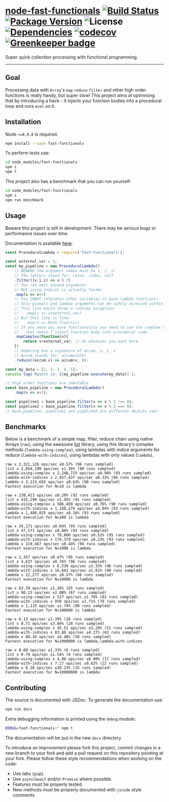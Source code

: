 # [node-fast-functionals](https://github.com/walasek/node-fast-functionals) [![Build Status](https://img.shields.io/travis/walasek/node-fast-functionals.svg?style=flat-square)](https://travis-ci.org/walasek/node-fast-functionals) [![Package Version](https://img.shields.io/npm/v/fast-functionals.svg?style=flat-square)](https://www.npmjs.com/walasek/node-fast-functionals) ![License](https://img.shields.io/npm/l/fast-functionals.svg?style=flat-square) [![Dependencies](https://david-dm.org/walasek/node-fast-functionals.svg)](https://david-dm.org/walasek/node-fast-functionals.svg)  [![codecov](https://codecov.io/gh/walasek/node-fast-functionals/branch/master/graph/badge.svg)](https://codecov.io/gh/walasek/node-fast-functionals) [![Greenkeeper badge](https://badges.greenkeeper.io/walasek/node-fast-functionals.svg)](https://greenkeeper.io/)

Super quick collection processing with functional programming.

---

## Goal

Processing data with `Array`'s `map` `reduce` `filter` and other high order functions is really handy, but super slow! This project aims at optimising that by introducing a hack - it injects your function bodies into a procedural loop and runs `eval` on it.

## Installation

Node `>=8.9.0` is required.

```bash
npm install --save fast-functionals
```

To perform tests use:

```bash
cd node_modules/fast-functionals
npm i
npm t
```

This project also has a benchmark that you can run yourself:

```bash
cd node_modules/fast-functionals
npm i
npm run benchmark
```

## Usage

Beware this project is still in development. There may be serious bugs or performance issues over time.

Documentation is available [here](https://walasek.github.io/node-fast-functionals/).

```javascript
const ProceduralLambda = require('fast-functionals');

const external_var = 1;
const my_pipeline = new ProceduralLambda()
    // BEWARE the argument names must be v, i, s!
    // The letters stand for: value, index, self
    .filter((v,i,s) => v % 2)
    // You can omit unused arguments
    // Not using indices is actually faster
    .map(v => v+1)
    // You CANOT reference other variables in pure lambda functions!
    // Only globals and lambda arguments can be safely accessed within the body.
    // This line would throw a runtime exception:
    //   .map(v => v+external_var)
    // But this line is fine:
    //   .map(v => Math.floor(v))
    // If you need any more functionality you need to use the complex method
    //   that doesn't inject function body into procedural code.
    .mapComplex(function(v){
        return v+external_var; // Do whatever you want here
    })
    // Reducing has a signature of accum, v, i ,s
    // Accum stands for: accumulator
    .reduce((accum,v) => accum+v, 0);

const my_data = [1, 2, 3, 4, 5];
console.log(`Result is: ${my_pipeline.execute(my_data)}`);

// High order functions are immutable
const base_pipeline = new ProceduralLambda()
    .map(v => v+1);

const pipeline1 = base_pipeline.filter(v => v % 2 !== 0);
const pipeline2 = base_pipeline.filter(v => v % 2 === 0);
// base_pipeline, pipeline1 and pipeline2 are different objects now!
```

## Benchmarks

Below is a benchmark of a simple map, filter, reduce chain using native Arrays (`raw`), using the awesome [list](https://github.com/funkia/list) library, using this library's complex methods (`lambda-using-complex`), using lambdas with indice arguments for reduce (`lambda-with-indices`), using lambdas with only values (`lambda`).

```
raw x 2,321,126 ops/sec ±0.57% (96 runs sampled)
list x 1,654,198 ops/sec ±1.16% (90 runs sampled)
lambda-using-complex x 2,248,725 ops/sec ±0.98% (93 runs sampled)
lambda-with-indices x 2,957,437 ops/sec ±0.33% (94 runs sampled)
lambda x 3,213,692 ops/sec ±0.63% (90 runs sampled)
Fastest execution for N=10 is lambda

raw x 238,413 ops/sec ±0.20% (92 runs sampled)
list x 415,290 ops/sec ±1.95% (91 runs sampled)
lambda-using-complex x 586,469 ops/sec ±0.76% (90 runs sampled)
lambda-with-indices x 1,188,276 ops/sec ±0.84% (93 runs sampled)
lambda x 1,488,025 ops/sec ±0.26% (93 runs sampled)
Fastest execution for N=100 is lambda

raw x 24,171 ops/sec ±0.64% (93 runs sampled)
list x 47,571 ops/sec ±0.88% (93 runs sampled)
lambda-using-complex x 70,660 ops/sec ±0.52% (95 runs sampled)
lambda-with-indices x 174,379 ops/sec ±0.23% (93 runs sampled)
lambda x 219,467 ops/sec ±0.44% (94 runs sampled)
Fastest execution for N=1000 is lambda

raw x 2,357 ops/sec ±0.67% (95 runs sampled)
list x 4,637 ops/sec ±0.76% (96 runs sampled)
lambda-using-complex x 6,538 ops/sec ±1.33% (96 runs sampled)
lambda-with-indices x 16,682 ops/sec ±1.81% (90 runs sampled)
lambda x 22,277 ops/sec ±0.57% (86 runs sampled)
Fastest execution for N=10000 is lambda

raw x 63.39 ops/sec ±1.26% (65 runs sampled)
list x 90.23 ops/sec ±2.00% (67 runs sampled)
lambda-using-complex x 517 ops/sec ±1.76% (82 runs sampled)
lambda-with-indices x 950 ops/sec ±1.71% (79 runs sampled)
lambda x 1,115 ops/sec ±1.74% (80 runs sampled)
Fastest execution for N=100000 is lambda

raw x 6.13 ops/sec ±1.39% (20 runs sampled)
list x 8.71 ops/sec ±3.84% (24 runs sampled)
lambda-using-complex x 45.51 ops/sec ±5.20% (51 runs sampled)
lambda-with-indices x 83.88 ops/sec ±4.27% (62 runs sampled)
lambda x 88.34 ops/sec ±4.48% (58 runs sampled)
Fastest execution for N=1000000 is lambda,lambda-with-indices

raw x 0.60 ops/sec ±1.33% (6 runs sampled)
list x 0.74 ops/sec ±1.54% (6 runs sampled)
lambda-using-complex x 4.88 ops/sec ±8.00% (17 runs sampled)
lambda-with-indices x 7.17 ops/sec ±9.62% (22 runs sampled)
lambda x 8.28 ops/sec ±10.23% (25 runs sampled)
Fastest execution for N=10000000 is lambda
```

## Contributing

The source is documented with JSDoc. To generate the documentation use:

```bash
npm run docs
```

Extra debugging information is printed using the `debug` module:

```bash
DEBUG=fast-functionals:* npm t
```

The documentation will be put in the new `docs` directory.

To introduce an improvement please fork this project, commit changes in a new branch to your fork and add a pull request on this repository pointing at your fork. Please follow these style recommendations when working on the code:

* Use tabs (yup).
* Use `async`/`await` and/or `Promise` where possible.
* Features must be properly tested.
* New methods must be properly documented with `jscode` style comments.